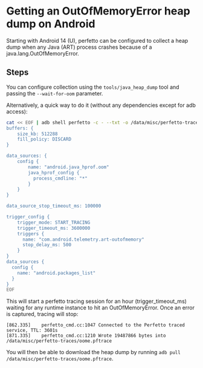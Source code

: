 # Getting an OutOfMemoryError heap dump on Android

Starting with Android 14 (U), perfetto can be configured to collect a heap dump
when any Java (ART) process crashes because of a java.lang.OutOfMemoryError.

## Steps

You can configure collection using the `tools/java_heap_dump` tool and passing
the `--wait-for-oom` parameter.

Alternatively, a quick way to do it (without any dependencies except for adb
access):

```bash
cat << EOF | adb shell perfetto -c - --txt -o /data/misc/perfetto-traces/oome.pftrace
buffers: {
    size_kb: 512288
    fill_policy: DISCARD
}

data_sources: {
    config {
        name: "android.java_hprof.oom"
        java_hprof_config {
          process_cmdline: "*"
        }
    }
}

data_source_stop_timeout_ms: 100000

trigger_config {
    trigger_mode: START_TRACING
    trigger_timeout_ms: 3600000
    triggers {
      name: "com.android.telemetry.art-outofmemory"
      stop_delay_ms: 500
    }
}
data_sources {
  config {
    name: "android.packages_list"
  }
}
EOF
```

This will start a perfetto tracing session for an hour (trigger_timeout_ms)
waiting for any runtime instance to hit an OutOfMemoryError. Once an error is captured, tracing will stop:

```text
[862.335]    perfetto_cmd.cc:1047 Connected to the Perfetto traced service, TTL: 3601s
[871.335]    perfetto_cmd.cc:1210 Wrote 19487866 bytes into /data/misc/perfetto-traces/oome.pftrace
```

You will then be able to download the heap dump by running
`adb pull /data/misc/perfetto-traces/oome.pftrace`.
